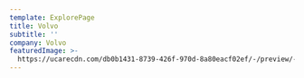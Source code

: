 ```yaml
---
template: ExplorePage
title: Volvo
subtitle: ''
company: Volvo
featuredImage: >-
  https://ucarecdn.com/db0b1431-8739-426f-970d-8a80eacf02ef/-/preview/-/rotate/270/
---
```


